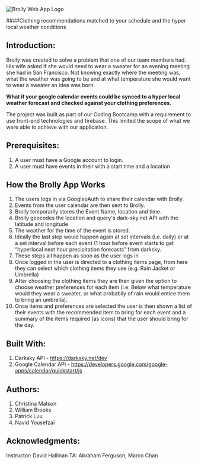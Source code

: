 ![Brolly Web App Logo](https://cmatson93.github.io/Brolly-WebApp/images/brolly_icon_black.png "Brolly Logo")

####Clothing recommendations matched to your schedule and the hyper local weather conditions

## Introduction:
Brolly was created to solve a problem that one of our team members had. His wife asked if she would need to wear a sweater for an evening meeting she had in San Francisco. Not knowing exactly where the meeting was, what the weather was going to be and at what temperature she would want to wear a sweater an idea was born.

**What if your google calendar events could be synced to a hyper local weather forecast and checked against your clothing preferences.**


The project was built as part of our Coding Bootcamp with a requirement to use front-end technologies and firebase. This limited the scope of what we were able to achieve with our application.

## Prerequisites:
1. A user must have a Google account to login.
2. A user must have events in their with a start time and a location


## How the Brolly App Works
1. The users logs in via GoogleoAuth to share their calendar with Brolly.
2. Events from the user calendar are then sent to Brolly.
3. Brolly temporarily stores the Event Name, location and time. 
4. Brolly geocodes the location and query's dark-sky.net API with the latitude and longitude
5. The weather for the time of the event is stored.
5. Ideally the last step would happen again at set intervals (i.e. daily) or at a set interval before each event (1 hour before event starts to get “hyperlocal next hour precipitation forecasts” from darksky.
6. These steps all happen as soon as the user logs in
7. Once logged in the user is directed to a clothing items page, from here they can select which clothing items they use (e.g. Rain Jacket or Umbrella)
8. After choosing the clothing items they are then given the option to choose weather preferences for each item (i.e. Below what temperature would they wear a sweater, or what probabily of rain would entice them to bring an umbrella).
9. Once items and preferences are selected the user is then shown a list of their events with the recommended item to bring for each event and a summary of the items required (as icons) that the user should bring for the day.


## Built With:
1. Darksky API - https://darksky.net/dev
2. Google Calendar API - https://developers.google.com/google-apps/calendar/quickstart/js


## Authors:
1. Christina Matson
2. William Brooks
2. Patrick Luu
3. Navid Yousefzai

## Acknowledgments:
Instructor: David Hallinan
TA: Abraham Ferguson, Marco Chan


